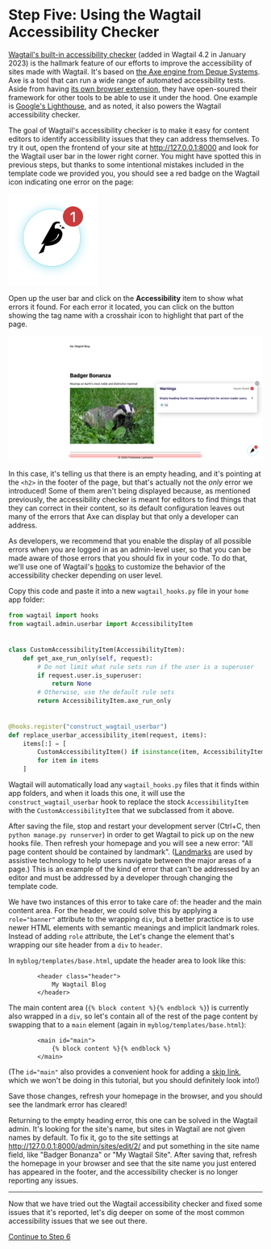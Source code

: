 # Step Five: Using the Wagtail Accessibility Checker

[Wagtail's built-in accessibility checker](https://guide.wagtail.org/en-latest/releases/new-in-wagtail-4-2/#built-in-accessibility-checker) (added in Wagtail 4.2 in January 2023) is the hallmark feature of our efforts to improve the accessibility of sites made with Wagtail. It's based on [the Axe engine from Deque Systems](https://www.deque.com/axe/). Axe is a tool that can run a wide range of automated accessibility tests. Aside from having [its own browser extension](https://www.deque.com/get-started-axe-devtools-browser-extension/), they have open-soured their framework for other tools to be able to use it under the hood. One example is [Google's Lighthouse](https://developer.chrome.com/docs/lighthouse/overview), and as noted, it also powers the Wagtail accessibility checker.

The goal of Wagtail's accessibility checker is to make it easy for content editors to identify accessibility issues that they can address themselves. To try it out, open the frontend of your site at http://127.0.0.1:8000 and look for the Wagtail user bar in the lower right corner. You might have spotted this in previous steps, but thanks to some intentional mistakes included in the template code we provided you, you should see a red badge on the Wagtail icon indicating one error on the page:

![The Wagtail user bar button indicating one error](tutorial-screenshots/userbar-button-with-error.png)

Open up the user bar and click on the **Accessibility** item to show what errors it found. For each error it located, you can click on the button showing the tag name with a crosshair icon to highlight that part of the page.

![The accessibility checker open and higlighting an error in the footer](tutorial-screenshots/accessibility-checker-error-display.png)

In this case, it's telling us that there is an empty heading, and it's pointing at the `<h2>` in the footer of the page, but that's actually not the _only_ error we introduced! Some of them aren't being displayed because, as mentioned previously, the accessibility checker is meant for editors to find things that they can correct in their content, so its default configuration leaves out many of the errors that Axe can display but that only a developer can address.

As developers, we recommend that you enable the display of all possible errors when you are logged in as an admin-level user, so that you can be made aware of those errors that you should fix in your code. To do that, we'll use one of Wagtail's [hooks](https://docs.wagtail.org/en/stable/reference/hooks.html) to customize the behavior of the accessibility checker depending on user level.

Copy this code and paste it into a new `wagtail_hooks.py` file in your `home` app folder:

```python
from wagtail import hooks
from wagtail.admin.userbar import AccessibilityItem


class CustomAccessibilityItem(AccessibilityItem):
    def get_axe_run_only(self, request):
        # Do not limit what rule sets run if the user is a superuser
        if request.user.is_superuser:
            return None
        # Otherwise, use the default rule sets
        return AccessibilityItem.axe_run_only


@hooks.register("construct_wagtail_userbar")
def replace_userbar_accessibility_item(request, items):
    items[:] = [
        CustomAccessibilityItem() if isinstance(item, AccessibilityItem) else item
        for item in items
    ]
```

Wagtail will automatically load any `wagtail_hooks.py` files that it finds within app folders, and when it loads this one, it will use the `construct_wagtail_userbar` hook to replace the stock `AccessibilityItem` with the `CustomAccessibilityItem` that we subclassed from it above.

After saving the file, stop and restart your development server (Ctrl+C, then `python manage.py runserver`) in order to get Wagtail to pick up on the new hooks file. Then refresh your homepage and you will see a new error: "All page content should be contained by landmark". ([Landmarks](https://developer.mozilla.org/en-US/docs/Web/Accessibility/ARIA/Roles/landmark_role) are used by assistive technology to help users navigate between the major areas of a page.) This is an example of the kind of error that can't be addressed by an editor and must be addressed by a developer through changing the template code.

We have two instances of this error to take care of: the header and the main content area. For the header, we could solve this by applying a `role="banner"` attribute to the wrapping `div`, but a better practice is to use newer HTML elements with semantic meanings and implicit landmark roles. Instead of adding `role` attribute, the Let's change the element that's wrapping our site header from a `div` to `header`.

In `myblog/templates/base.html`, update the header area to look like this:

```django
        <header class="header">
            My Wagtail Blog
        </header>
```

The main content area (`{% block content %}{% endblock %}`) is currently also wrapped in a `div`, so let's contain all of the rest of the page content by swapping that to a `main` element (again in `myblog/templates/base.html`):

```django
        <main id="main">
            {% block content %}{% endblock %}
        </main>
```

(The `id="main"` also provides a convenient hook for adding a [skip link](https://webaim.org/techniques/skipnav/), which we won't be doing in this tutorial, but you should definitely look into!)

Save those changes, refresh your homepage in the browser, and you should see the landmark error has cleared!

Returning to the empty heading error, this one can be solved in the Wagtail admin. It's looking for the site's name, but sites in Wagtail are not given names by default. To fix it, go to the site settings at http://127.0.0.1:8000/admin/sites/edit/2/ and put something in the site name field, like "Badger Bonanza" or "My Wagtail Site". After saving that, refresh the homepage in your browser and see that the site name you just entered has appeared in the footer, and the accessibility checker is no longer reporting any issues.

---

Now that we have tried out the Wagtail accessibility checker and fixed some issues that it's reported, let's dig deeper on some of the most common accessibility issues that we see out there.

[Continue to Step 6](https://github.com/vossisboss/djangoconwagtail2024/tree/step-6)
